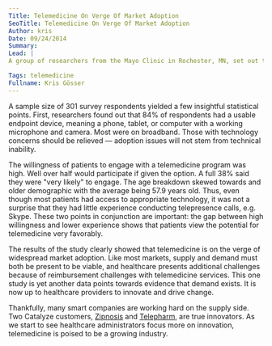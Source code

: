 ```yaml
---
Title: Telemedicine On Verge Of Market Adoption
SeoTitle: Telemedicine On Verge Of Market Adoption
Author: kris
Date: 09/24/2014
Summary: 
Lead: |
A group of researchers from the Mayo Clinic in Rochester, MN, set out to determine patient desirability, feasibility, and viability with modern telemedicine options. [The results were surprising](http://online.liebertpub.com/doi/pdfplus/10.1089/tmj.2014.0037).

Tags: telemedicine
Fullname: Kris Gösser
---
```

A sample size of 301 survey respondents yielded a few insightful statistical points. First, researchers found out that 84% of respondents had a usable endpoint device, meaning a phone, tablet, or computer with a working microphone and camera. Most were on broadband. Those with technology concerns should be relieved — adoption issues will not stem from technical inability.

The willingness of patients to engage with a telemedicine program was high. Well over half would participate if given the option. A full 38% said they were "very likely" to engage. The age breakdown skewed towards and older demographic with the average being 57.9 years old. Thus, even though most patients had access to appropriate technology, it was not a surprise that they had little experience conducting telepresence calls, e.g. Skype. These two points in conjunction are important: the gap between high willingness and lower experience shows that patients view the potential for telemedicine very favorably.

The results of the study clearly showed that telemedicine is on the verge of widespread market adoption. Like most markets, supply and demand must both be present to be viable, and healthcare presents additional challenges because of reimbursement challenges with telemedicine services. This one study is yet another data points towards evidence that demand exists. It is now up to healthcare providers to innovate and drive change.

Thankfully, many smart companies are working hard on the supply side. Two Catalyze customers, [Zipnosis](https://www.zipnosis.com/) and [Telepharm](https://www.telepharm.com/), are true innovators. As we start to see healthcare administrators focus more on innovation, telemedicine is poised to be a growing industry.

